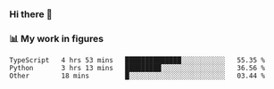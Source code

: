 ### Hi there 👋

### 📊 My work in figures

<!--START_SECTION:waka-->

```text
TypeScript   4 hrs 53 mins   ██████████████░░░░░░░░░░░   55.35 %
Python       3 hrs 13 mins   █████████░░░░░░░░░░░░░░░░   36.56 %
Other        18 mins         █░░░░░░░░░░░░░░░░░░░░░░░░   03.44 %
```

<!--END_SECTION:waka-->
